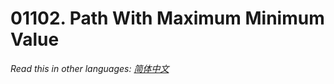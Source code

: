 # 01102. Path With Maximum Minimum Value

  _Read this in other languages:_
    [_简体中文_](README.zh-CN.md)


